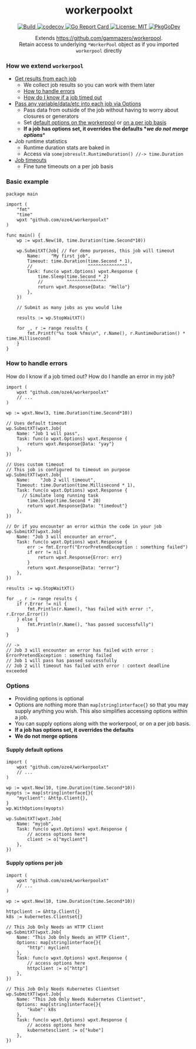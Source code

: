 <p align="center">
  <h1 align="center">workerpoolxt</h1>	
</p>

<p align="center">
  <a href="https://github.com/oze4/workerpoolxt/actions">
    <img title="Build" src="https://github.com/oze4/workerpoolxt/workflows/Build/badge.svg?branch=master" >
  </a>
  <a href="https://codecov.io/gh/oze4/workerpoolxt">
    <img title="codecov" src="https://codecov.io/gh/oze4/workerpoolxt/branch/master/graph/badge.svg" >
  </a>
  <a href="https://goreportcard.com/report/github.com/oze4/workerpoolxt">
    <img title="Go Report Card" src="https://goreportcard.com/badge/github.com/oze4/workerpoolxt" >
  </a>
  <a href="https://github.com/oze4/workerpoolxt/blob/master/LICENSE">
    <img title="License: MIT" src="https://img.shields.io/badge/License-MIT-blue.svg" >
  </a>
  <a href="https://pkg.go.dev/github.com/oze4/workerpoolxt">
    <img title="PkgGoDev" src="https://pkg.go.dev/badge/github.com/oze4/workerpoolxt" >
  </a>
</p>

<p align="center">
Extends <a href="https://github.com/gammazero/workerpool">https://github.com/gammazero/workerpool</a>. <br/>Retain access to underlying <code>*WorkerPool</code> object as if you imported <code>workerpool</code> directly
</p>


### How we extend `workerpool`

- [Get results from each job](#basic-example)
  - We collect job results so you can work with them later
  - [How to handle errors](#how-to-handle-errors)
  - [How do I know if a job timed out](#how-to-handle-errors)
- [Pass any variable/data/etc into each job via Options](#options)
  - Pass data from outside of the job without having to worry about closures or generators
  - Set [default options on the workerpool](#supply-default-options) or [on a per job basis](#supply-options-per-job)
  - **If a job has options set, it overrides the defaults \**we do not merge options***\*
- Job runtime statistics
  - Runtime duration stats are baked in
  - Access via `somejobresult.RuntimeDuration() //-> time.Duration`
- [Job timeouts](#basic-example)
  - Fine tune timeouts on a per job basis

### Basic example

```golang
package main

import (
	"fmt"
	"time"
	wpxt "github.com/oze4/workerpoolxt"
)

func main() {
	wp := wpxt.New(10, time.Duration(time.Second*10))

	wp.SubmitXT(Job{ // For demo purposes, this job will timeout
		Name:    "My first job",
		Timeout: time.Duration(time.Second * 1),
		//                     ^^^^^^^^^^^^^^^
		Task: func(o wpxt.Options) wpxt.Response {
			time.Sleep(time.Second * 2)
			//         ^^^^^^^^^^^^^^^
			return wpxt.Response{Data: "Hello"}
		},
	})

	// Submit as many jobs as you would like

	results := wp.StopWaitXT()

	for _, r := range results {
		fmt.Printf("%s took %fms\n", r.Name(), r.RuntimeDuration() * time.Millisecond)
	}
}
```

### How to handle errors

How do I know if a job timed out? How do I handle an error in my job?

```golang
import (
	wpxt "github.com/oze4/workerpoolxt"
	// ...
)

wp := wpxt.New(3, time.Duration(time.Second*10))

// Uses default timeout
wp.SubmitXT(wpxt.Job{ 
	Name: "Job 1 will pass",
	Task: func(o wpxt.Options) wpxt.Response {
		return wpxt.Response{Data: "yay"}
	},
})

// Uses custom timeout
// This job is configured to timeout on purpose
wp.SubmitXT(wpxt.Job{ 
	Name:    "Job 2 will timeout",
	Timeout: time.Duration(time.Millisecond * 1),
	Task: func(o wpxt.Options) wpxt.Response {
	  // Simulate long running task
		time.Sleep(time.Second * 20) 
		return wpxt.Response{Data: "timedout"}
	},
})

// Or if you encounter an error within the code in your job
wp.SubmitXT(wpxt.Job{ 
	Name: "Job 3 will encounter an error",
	Task: func(o wpxt.Options) wpxt.Response {
		err := fmt.Errorf("ErrorPretendException : something failed")
		if err != nil {
			return wpxt.Response{Error: err}
		}
		return wpxt.Response{Data: "error"}
	},
})

results := wp.StopWaitXT()

for _, r := range results {
	if r.Error != nil {
		fmt.Println(r.Name(), "has failed with error :", r.Error.Error())
	} else {
		fmt.Println(r.Name(), "has passed successfully")
	}
}

// ->
// Job 3 will encounter an error has failed with error : ErrorPretendException : something failed
// Job 1 will pass has passed successfully
// Job 2 will timeout has failed with error : context deadline exceeded
```

### Options

 - Providing options is optional
 - Options are nothing more than `map[string]interface{}` so that you may supply anything you wish. This also simplifies accessing options within a job.
 - You can supply options along with the workerpool, or on a per job basis. 
 - **If a job has options set, it overrides the defaults**
 - **We do not merge options**

#### Supply default options

```golang
import (
    wpxt "github.com/oze4/workerpoolxt"
    // ...
)

wp := wpxt.New(10, time.Duration(time.Second*10))
myopts := map[string]interface{}{
    "myclient": &http.Client{},
}
wp.WithOptions(myopts)

wp.SubmitXT(wpxt.Job{
    Name: "myjob",
    Task: func(o wpxt.Options) wpxt.Response {
        // access options here
        client := o["myclient"]
    }, 
})
```

#### Supply options per job

```golang
import (
    wpxt "github.com/oze4/workerpoolxt"
    // ...
)

wp := wpxt.New(10, time.Duration(time.Second*10))

httpclient := &http.Client{}
k8s := kubernetes.Clientset{}

// This Job Only Needs an HTTP Client
wp.SubmitXT(wpxt.Job{
    Name: "This Job Only Needs an HTTP Client",
    Options: map[string]interface{}{
        "http": myclient 
    },
    Task: func(o wpxt.Options) wpxt.Response {
        // access options here
        httpclient := o["http"]
    }, 
})

// This Job Only Needs Kubernetes Clientset
wp.SubmitXT(wpxt.Job{
    Name: "This Job Only Needs Kubernetes Clientset",
    Options: map[string]interface{}{
        "kube": k8s 
    },
    Task: func(o wpxt.Options) wpxt.Response {
        // access options here
        kubernetesclient := o["kube"]
    }, 
})
```
